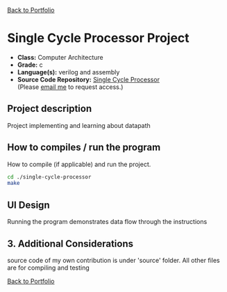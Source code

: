 [Back to Portfolio](../../../)

Single Cycle Processor Project
===============

-   **Class:** Computer Architecture
-   **Grade:** c
-   **Language(s):** verilog and assembly
-   **Source Code Repository:** [Single Cycle Processor](https://github.com/LexaMO/Portfolio-Project-4)  
    (Please [email me](mailto:LJMosby@csustudent.net?subject=GitHub%20Access) to request access.)

## Project description

Project implementing and learning about datapath

## How to compiles / run the program

How to compile (if applicable) and run the project.

```bash
cd ./single-cycle-processor
make
```

## UI Design
Running the program demonstrates data flow through the instructions



## 3. Additional Considerations
source code of my own contribution is under 'source' folder. All other files are for compiling and testing


[Back to Portfolio](../../../)
